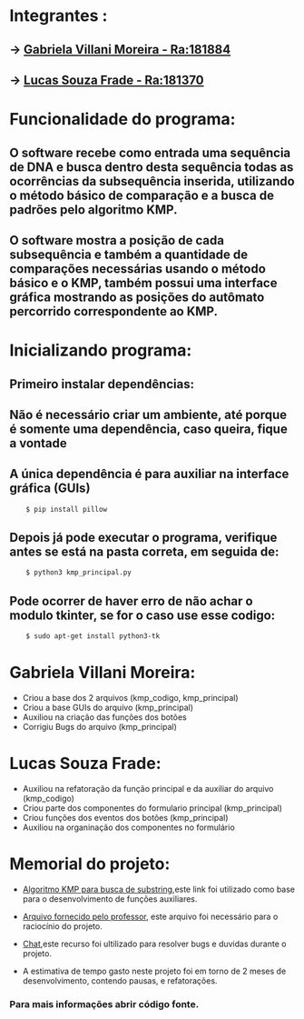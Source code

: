 # Integrantes :            
##  -> [Gabriela Villani Moreira  - Ra:181884](ra181884@ucdb.br)
##  -> [Lucas Souza Frade         - Ra:181370](ra181370@ucdb.br)
#

# Funcionalidade do programa:
## O software recebe como entrada uma sequência de DNA e busca dentro desta sequência todas as ocorrências da subsequência inserida, utilizando o método básico de comparação e a busca de padrões pelo algoritmo KMP. 
## O software mostra a posição de cada subsequência e também a quantidade de comparações necessárias usando o método básico e o KMP, também possui uma interface gráfica mostrando as posições do autômato percorrido correspondente ao KMP.

# Inicializando programa:

## Primeiro instalar dependências:

## Não é necessário criar um ambiente, até porque é somente uma dependência, caso queira, fique a vontade
## A única dependência é para auxiliar na interface gráfica (GUIs)
```sh
    $ pip install pillow
```

## Depois já pode executar o programa, verifique antes se está na pasta correta, em seguida de:
```sh
    $ python3 kmp_principal.py
``` 

## Pode ocorrer de haver erro de não achar o modulo tkinter, se for o caso use esse codigo:
```sh
    $ sudo apt-get install python3-tk    
```
# Gabriela Villani Moreira:
* Criou a base dos 2 arquivos (kmp_codigo, kmp_principal)
* Criou a base GUIs do arquivo (kmp_principal)
* Auxiliou na criação das funções dos botões
* Corrigiu Bugs do arquivo (kmp_principal)

# Lucas Souza Frade:
*  Auxiliou na refatoração da função principal e da auxiliar do arquivo (kmp_codigo) 
* Criou parte dos componentes do formulario principal (kmp_principal)
* Criou funções dos eventos dos botões (kmp_principal)
* Auxiliou na organinação dos componentes no formulário

# Memorial do projeto:
* [Algoritmo KMP para busca de substring](https://www.ime.usp.br/~pf/estruturas-de-dados/aulas/kmp.html?authuser=0),este link foi utilizado como base para o desenvolvimento de funções auxiliares.

* [Arquivo fornecido pelo professor](https://drive.google.com/file/d/17ddQdnH-0BOE7digb3OEWITXlBnblSt6/view), este arquivo foi necessário para o raciocínio do projeto.

* [Chat](https://openai.com/blog/chatgpt),este recurso foi ultilizado para resolver bugs e duvidas durante o projeto. 

* A estimativa de tempo gasto neste projeto foi em torno de 2 meses de desenvolvimento, contendo pausas, e refatorações.
### Para mais informações abrir código fonte.